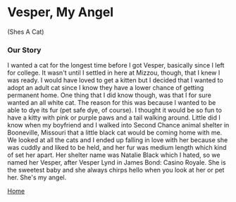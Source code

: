 # Vesper, My Angel
(Shes A Cat)

### Our Story
I wanted a cat for the longest time before I got Vesper, basically since I left for college. It wasn't until I settled in here at Mizzou, though, that I knew I was ready. I would have loved to get a kitten but I decided that I wanted to adopt an adult cat since I know they have a lower chance of getting permanent home. One thing that I did know though, was that I for sure wanted an all white cat. The reason for this was because I wanted to be able to dye its fur (pet safe dye, of course). I thought it would be so fun to have a kitty with pink or purple paws and a tail walking around. Little did I know when my boyfriend and I walked into Second Chance animal shelter in Booneville, Missouri that a little black cat would be coming home with me. We looked at all the cats and I ended up falling in  love with her because she was cuddly and liked to be held, and her fur was medium length which kind of set her apart. Her shelter name was Natalie Black which I hated, so we named her Vesper, after Vesper Lynd in James Bond: Casino Royale. She is the sweetest baby and she always chirps hello when you look at her or pet her. She's my angel. 

[Home](README.md)
